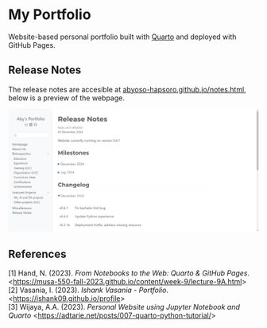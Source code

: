 # My Portfolio
Website-based personal portfolio built with <a href="https://quarto.org/">Quarto</a> and deployed with GitHub Pages.

## Release Notes
The release notes are accesible at [abyoso-hapsoro.github.io/notes.html](https://abyoso-hapsoro.github.io/notes.html), below is a preview of the webpage.
<p align="center">
  <a href="https://abyoso-hapsoro.github.io/notes.html">
    <img src="screenshot.png"/>
  </a>
</p>

## References
[1] Hand, N. (2023). *From Notebooks to the Web: Quarto & GitHub Pages*. <<a href="https://musa-550-fall-2023.github.io/content/week-9/lecture-9A.html">https://musa-550-fall-2023.github.io/content/week-9/lecture-9A.html</a>><br>
[2] Vasania, I. (2023). *Ishank Vasania - Portfolio*. <<a href="https://ishank09.github.io/profile">https://ishank09.github.io/profile</a>><br>
[3] Wijaya, A.A. (2023). *Personal Website using Jupyter Notebook and Quarto* <<a href="https://adtarie.net/posts/007-quarto-python-tutorial/">https://adtarie.net/posts/007-quarto-python-tutorial/</a>>
